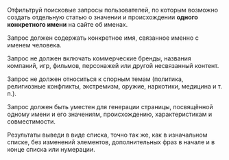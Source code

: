 Отфильтруй поисковые запросы пользователей, по которым возможно создать отдельную статью о значении и происхождении **одного конкретного имени** на сайте об именах.

Запрос должен содержать конкретное имя, связанное именно с именем человека.

Запрос не должен включать коммерческие бренды, названия компаний, игр, фильмов, персонажей или другой несвязанный контент.

Запрос не должен относиться к спорным темам (политика, религиозные конфликты, экстремизм, оружие, наркотики, медицина и т. п.).

Запрос должен быть уместен для генерации страницы, посвящённой одному имени и его значениям, происхождению, характеристикам и совместимости.

Результаты выведи в виде списка, точно так же, как в изначальном списке, без изменений элементов, дополнительных фраз в начале и в конце списка или нумерации.
